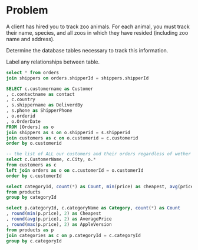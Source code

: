 # Problem

A client has hired you to track zoo animals.
For each animal, you must track their name, species, and all zoos in which they have resided (including zoo name and address).

Determine the database tables necessary to track this information.

Label any relationships between table.

```sql
select * from orders 
join shippers on orders.shipperId = shippers.shipperId
```

```sql
SELECT c.customername as Customer
, c.contactname as contact
, c.country 
, s.shippername as DeliverdBy
, s.phone as ShipperPhone
, o.orderid
, o.OrderDate
FROM [Orders] as o
join shippers as s on o.shipperid = s.shipperid
join customers as c on o.customerid = c.customerid
order by o.customerid
```

```sql
-- the list of ALL our customers and their orders regardless of wether they have orders or not
select c.CustomerName, c.City, o.* 
from customers as c 
left join orders as o on c.customerId = o.customerId 
order by c.customerId
```

```sql
select categoryId, count(*) as Count, min(price) as cheapest, avg(price) as AveragePrice, max(price) as AppleVersion
from products
group by categoryId
```

```sql
select p.categoryId, c.categoryName as Category, count(*) as Count
, round(min(p.price), 2) as Cheapest
, round(avg(p.price), 2) as AveragePrice
, round(max(p.price), 2) as AppleVersion
from products as p
join categories as c on p.categoryId = c.categoryId
group by c.categoryId
```